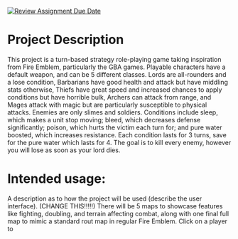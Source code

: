 [![Review Assignment Due Date](https://classroom.github.com/assets/deadline-readme-button-22041afd0340ce965d47ae6ef1cefeee28c7c493a6346c4f15d667ab976d596c.svg)](https://classroom.github.com/a/YxXKqIeT)
# Project Description

This project is a turn-based strategy role-playing game taking inspiration from Fire Emblem, particularly the GBA games. Playable characters have a default weapon, and can be 5 different classes. Lords are all-rounders and a lose condition, Barbarians have good health and attack but have middling stats otherwise, Thiefs have great speed and increased chances to apply conditions but have horrible bulk, Archers can attack from range, and Mages attack with magic but are particularly susceptible to physical attacks. Enemies are only slimes and soldiers. Conditions include sleep, which makes a unit stop moving; bleed, which decreases defense significantly; poison, which hurts the victim each turn for; and pure water boosted, which increases resistance. Each condition lasts for 3 turns, save for the pure water which lasts for 4. The goal is to kill every enemy, however you will lose as soon as your lord dies.

# Intended usage:

A description as to how the project will be used (describe the user interface). (CHANGE THIS!!!!!)
There will be 5 maps to showcase features like fighting, doubling, and terrain affecting combat, along with one final full map to mimic a standard rout map in regular Fire Emblem. Click on a player to
